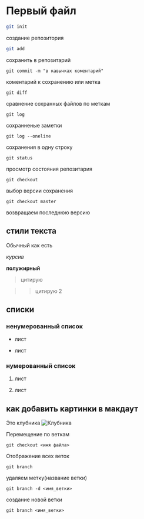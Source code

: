 # Первый файл
```sh
git init 
```
создание репозитория
```sh
git add 
```
сохранить в репозитарий
```
git commit -m "в кавычках коментарий"
```
коментарий к сохранению или метка
```
git diff
```
сравнение сохранных файлов по меткам
```
git log  
```
сохранненые заметки
```
git log --oneline
```
сохранения в одну строку
```
git status
``` 
 просмотр состояния  репозитария
```
git checkout
```
 выбор версии сохранения
```
git checkout master
```
  возвращаем последнюю версию

## стили текста  

Обычный как есть

*курсив*

**полужирный**

>цитирую

>>цитирую 2

## списки

### ненумерованный список

* лист

* лист

### нумерованный список 

1. лист

2. лист

## как добавить картинки в макдаут

Это клубника
![Клубника](клубника.JPG.jpg)

Перемещение по веткам
```
git checkout <имя файла>
```
Отображение всех веток 
```
git branch
```
удаляем метку(название ветки)
```
git branch -d <имя_ветки>
```
создание новой ветки
```
git branch <имя_ветки>
```
